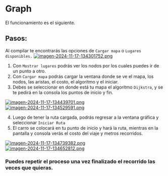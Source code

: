 # Graph

El funcionamiento es el siguiente.

## Pasos:

Al compilar te encontrarás las opciones de ```Cargar mapa``` o ```Lugares disponibles.```
[![imagen-2024-11-17-134301752.png](https://i.postimg.cc/W4rcNBjz/imagen-2024-11-17-134301752.png)](https://postimg.cc/mcb5V6PW)
1. Con ```Mostrar lugares``` podrás ver los nodos por los cuales puedes ir de un punto a otro.
2. Con ```Cargar mapa``` podrás cargar la ventana donde se ve el mapa, los nodos, las aristas, el costo, el algoritmo y el iniciar.
3. Debes se seleccionar en donde está tu mapa el algoritmo ```Dijkstra```, y se te pedirá en la consola los puntos de inicio y fin.

[![imagen-2024-11-17-134439701.png](https://i.postimg.cc/dQnPVmM2/imagen-2024-11-17-134439701.png)](https://postimg.cc/vD1SPnZT)
[![imagen-2024-11-17-134529591.png](https://i.postimg.cc/ZKRkBBZ1/imagen-2024-11-17-134529591.png)](https://postimg.cc/WtQYx4dn)  

4. Luego de tener la ruta cargada, podrás regresar a la ventana gráfica y seleccionar ```Iniciar Ruta```
5. El carro se colocará en tu punto de inicio y hará la ruta, mientras en la pantalla y consola verás el costo del viaje y metros recorridos.
   
[![imagen-2024-11-17-134739382.png](https://i.postimg.cc/pdPJr8Mj/imagen-2024-11-17-134739382.png)](https://postimg.cc/G4SyS423)
[![imagen-2024-11-17-134652812.png](https://i.postimg.cc/NGCJnNqz/imagen-2024-11-17-134652812.png)](https://postimg.cc/QV5J9JMQ)

### Puedes repetir el proceso una vez finalizado el recorrido las veces que quieras.


